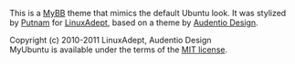 This is a [MyBB](http://mybb.com) theme that mimics the default Ubuntu look. It was stylized by [Putnam](http://github.com/Putnam14) for [LinuxAdept](http://linuxadept.com), based on a theme by [Audentio Design](http://audentio.com).

Copyright (c) 2010-2011 LinuxAdept, Audentio Design  
MyUbuntu is available under the terms of the [MIT license](http://www.opensource.org/licenses/mit-license.php).
